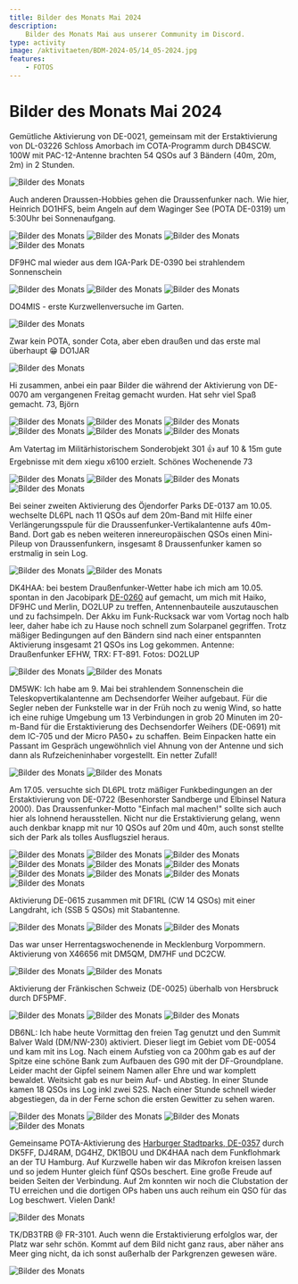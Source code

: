 ```yaml
---
title: Bilder des Monats Mai 2024
description:
    Bilder des Monats Mai aus unserer Community im Discord.
type: activity
image: /aktivitaeten/BDM-2024-05/14_05-2024.jpg
features:
    - FOTOS
---
```


# Bilder des Monats Mai 2024


Gemütliche Aktivierung von DE-0021, gemeinsam mit der Erstaktivierung von DL-03226 Schloss Amorbach im COTA-Programm durch DB4SCW. 100W mit PAC-12-Antenne brachten 54 QSOs auf 3 Bändern (40m, 20m, 2m) in 2 Stunden.

![Bilder des Monats](/aktivitaeten/BDM-2024-05/00_05-2024.jpg)

Auch anderen Draussen-Hobbies gehen die Draussenfunker nach. Wie hier, Heinrich DO1HFS, beim Angeln auf dem Waginger See (POTA DE-0319) um 5:30Uhr bei Sonnenaufgang.

![Bilder des Monats](/aktivitaeten/BDM-2024-05/01_05-2024.jpg)
![Bilder des Monats](/aktivitaeten/BDM-2024-05/02_05-2024.jpg)
![Bilder des Monats](/aktivitaeten/BDM-2024-05/03_05-2024.jpg)
![Bilder des Monats](/aktivitaeten/BDM-2024-05/04_05-2024.jpg)

DF9HC mal wieder aus dem IGA-Park DE-0390 bei strahlendem Sonnenschein

![Bilder des Monats](/aktivitaeten/BDM-2024-05/05_05-2024.jpg)
![Bilder des Monats](/aktivitaeten/BDM-2024-05/06_05-2024.jpg)
![Bilder des Monats](/aktivitaeten/BDM-2024-05/07_05-2024.jpg)

DO4MIS - erste Kurzwellenversuche im Garten.

![Bilder des Monats](/aktivitaeten/BDM-2024-05/08_05-2024.jpg)

Zwar kein POTA, sonder Cota, aber eben draußen und das erste mal überhaupt 😁 DO1JAR

![Bilder des Monats](/aktivitaeten/BDM-2024-05/09_05-2024.jpg)

Hi zusammen, anbei ein paar Bilder die während der Aktivierung von DE-0070 am vergangenen Freitag gemacht wurden. Hat sehr viel Spaß gemacht. 73, Björn

![Bilder des Monats](/aktivitaeten/BDM-2024-05/10_05-2024.jpg)
![Bilder des Monats](/aktivitaeten/BDM-2024-05/11_05-2024.jpg)
![Bilder des Monats](/aktivitaeten/BDM-2024-05/12_05-2024.jpg)
![Bilder des Monats](/aktivitaeten/BDM-2024-05/13_05-2024.jpg)
![Bilder des Monats](/aktivitaeten/BDM-2024-05/14_05-2024.jpg)
![Bilder des Monats](/aktivitaeten/BDM-2024-05/15_05-2024.jpg)

Am Vatertag im Militärhistorischem Sonderobjekt 301 👍 auf 10 & 15m gute Ergebnisse mit dem xiegu x6100 erzielt. Schönes Wochenende 73

![Bilder des Monats](/aktivitaeten/BDM-2024-05/16_05-2024.jpg)
![Bilder des Monats](/aktivitaeten/BDM-2024-05/17_05-2024.jpg)
![Bilder des Monats](/aktivitaeten/BDM-2024-05/18_05-2024.jpg)
![Bilder des Monats](/aktivitaeten/BDM-2024-05/19_05-2024.jpg)

Bei seiner zweiten Aktivierung des Öjendorfer Parks DE-0137 am 10.05. wechselte DL6PL nach 11 QSOs auf dem 20m-Band mit Hilfe einer Verlängerungsspule für die Draussenfunker-Vertikalantenne aufs 40m-Band. Dort gab es neben weiteren innereuropäischen QSOs einen Mini-Pileup von Draussenfunkern, insgesamt 8 Draussenfunker kamen so erstmalig in sein Log.

![Bilder des Monats](/aktivitaeten/BDM-2024-05/20_05-2024.jpg)
![Bilder des Monats](/aktivitaeten/BDM-2024-05/21_05-2024.jpg)

DK4HAA: bei bestem Draußenfunker-Wetter habe ich mich am 10.05. spontan in den Jacobipark [DE-0260](https://pota.app/#/park/DE-0260) auf gemacht, um mich mit Haiko, DF9HC und Merlin, DO2LUP zu treffen, Antennenbauteile auszutauschen und zu fachsimpeln. Der Akku im Funk-Rucksack war vom Vortag noch halb leer, daher habe ich zu Hause noch schnell zum Solarpanel gegriffen. Trotz mäßiger Bedingungen auf den Bändern sind nach einer entspannten Aktivierung insgesamt 21 QSOs ins Log gekommen. Antenne: Draußenfunker EFHW, TRX: FT-891. Fotos: DO2LUP

![Bilder des Monats](/aktivitaeten/BDM-2024-05/22_05-2024.jpg)
![Bilder des Monats](/aktivitaeten/BDM-2024-05/23_05-2024.jpg)

DM5WK: Ich habe am 9. Mai bei strahlendem Sonnenschein die Teleskopvertikalantenne am Dechsendorfer Weiher aufgebaut. Für die Segler neben der Funkstelle war in der Früh noch zu wenig Wind, so hatte ich eine ruhige Umgebung um 13 Verbindungen in grob 20 Minuten im 20-m-Band für die Erstaktivierung des Dechsendorfer Weihers (DE-0691) mit dem IC-705 und der Micro PA50+ zu schaffen. Beim Einpacken hatte ein Passant im Gespräch ungewöhnlich viel Ahnung von der Antenne und sich dann als Rufzeicheninhaber vorgestellt. Ein netter Zufall!

![Bilder des Monats](/aktivitaeten/BDM-2024-05/24_05-2024.jpg)
![Bilder des Monats](/aktivitaeten/BDM-2024-05/25_05-2024.jpg)

Am 17.05. versuchte sich DL6PL trotz mäßiger Funkbedingungen an der Erstaktivierung von DE-0722 (Besenhorster Sandberge und Elbinsel Natura 2000). Das Draussenfunker-Motto "Einfach mal machen!" sollte sich auch hier als lohnend herausstellen. Nicht nur die Erstaktivierung gelang, wenn auch denkbar knapp mit nur 10 QSOs auf 20m und 40m, auch sonst stellte sich der Park als tolles Ausflugsziel heraus.

![Bilder des Monats](/aktivitaeten/BDM-2024-05/26_05-2024.jpg)
![Bilder des Monats](/aktivitaeten/BDM-2024-05/27_05-2024.jpg)
![Bilder des Monats](/aktivitaeten/BDM-2024-05/28_05-2024.jpg)
![Bilder des Monats](/aktivitaeten/BDM-2024-05/29_05-2024.jpg)
![Bilder des Monats](/aktivitaeten/BDM-2024-05/30_05-2024.jpg)
![Bilder des Monats](/aktivitaeten/BDM-2024-05/31_05-2024.jpg)
![Bilder des Monats](/aktivitaeten/BDM-2024-05/32_05-2024.jpg)
![Bilder des Monats](/aktivitaeten/BDM-2024-05/33_05-2024.jpg)
![Bilder des Monats](/aktivitaeten/BDM-2024-05/34_05-2024.jpg)
![Bilder des Monats](/aktivitaeten/BDM-2024-05/35_05-2024.jpg)

Aktivierung DE-0615 zusammen mit DF1RL (CW 14 QSOs) mit einer Langdraht, ich (SSB 5 QSOs) mit Stabantenne.

![Bilder des Monats](/aktivitaeten/BDM-2024-05/36_05-2024.jpg)
![Bilder des Monats](/aktivitaeten/BDM-2024-05/37_05-2024.jpg)
![Bilder des Monats](/aktivitaeten/BDM-2024-05/38_05-2024.jpg)

Das war unser Herrentagswochenende in Mecklenburg Vorpommern. Aktivierung von X46656 mit DM5QM, DM7HF und DC2CW.

![Bilder des Monats](/aktivitaeten/BDM-2024-05/39_05-2024.jpg)
![Bilder des Monats](/aktivitaeten/BDM-2024-05/40_05-2024.jpg)

Aktivierung der Fränkischen Schweiz (DE-0025) überhalb von Hersbruck durch DF5PMF.

![Bilder des Monats](/aktivitaeten/BDM-2024-05/41_05-2024.jpg)
![Bilder des Monats](/aktivitaeten/BDM-2024-05/42_05-2024.jpg)
![Bilder des Monats](/aktivitaeten/BDM-2024-05/43_05-2024.jpg)

DB6NL: Ich habe heute Vormittag den freien Tag genutzt und den Summit Balver Wald (DM/NW-230) aktiviert. Dieser liegt im Gebiet vom DE-0054 und kam mit ins Log. Nach einem Aufstieg von ca 200hm gab es auf der Spitze eine schöne Bank zum Aufbauen des G90 mit der DF-Groundplane. Leider macht der Gipfel seinem Namen aller Ehre und war komplett bewaldet. Weitsicht gab es nur beim Auf- und Abstieg. In einer Stunde kamen 18 QSOs ins Log inkl zwei S2S. Nach einer Stunde schnell wieder abgestiegen, da in der Ferne schon die ersten Gewitter zu sehen waren.

![Bilder des Monats](/aktivitaeten/BDM-2024-05/44_05-2024.jpg)
![Bilder des Monats](/aktivitaeten/BDM-2024-05/45_05-2024.jpg)
![Bilder des Monats](/aktivitaeten/BDM-2024-05/46_05-2024.jpg)
![Bilder des Monats](/aktivitaeten/BDM-2024-05/47_05-2024.jpg)

Gemeinsame POTA-Aktivierung des [Harburger Stadtparks, DE-0357](https://pota.app/#/park/DE-0357) durch DK5FF, DJ4RAM, DG4HZ, DK1BOU und DK4HAA nach dem Funkflohmark an der TU Hamburg. Auf Kurzwelle haben wir das Mikrofon kreisen lassen und so jedem Hunter gleich fünf QSOs beschert. Eine große Freude auf beiden Seiten der Verbindung. Auf 2m konnten wir noch die Clubstation der TU erreichen und die dortigen OPs haben uns auch reihum ein QSO für das Log beschwert. Vielen Dank!

![Bilder des Monats](/aktivitaeten/BDM-2024-05/48_05-2024.jpg)

TK/DB3TRB @ FR-3101. Auch wenn die Erstaktivierung erfolglos war, der Platz war sehr schön. Kommt auf dem Bild nicht ganz raus, aber näher ans Meer ging nicht, da ich sonst außerhalb der Parkgrenzen gewesen wäre.

![Bilder des Monats](/aktivitaeten/BDM-2024-05/49_05-2024.jpg)

